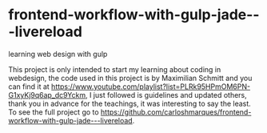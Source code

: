 # frontend-workflow-with-gulp-jade---livereload

learning web design with gulp

This project is only intended to start my learning about coding in webdesign, the code used in this project is by Maximilian Schmitt and you can find it at https://www.youtube.com/playlist?list=PLRk95HPmOM6PN-G1xyKj9q6ap_dc9Yckm, I just followed is guidelines and updated others, thank you in advance for the teachings, it was interesting to say the least. To see the full project go to https://github.com/carloshmarques/frontend-workflow-with-gulp-jade---livereload.